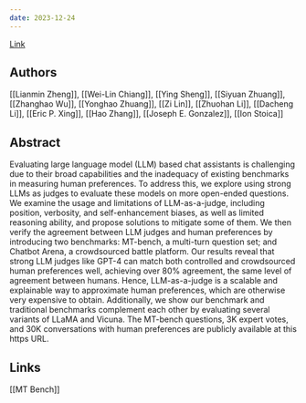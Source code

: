 ```yaml
---
date: 2023-12-24
---
```

[Link](https://arxiv.org/abs/2306.05685)



## Authors
[[Lianmin Zheng]], [[Wei-Lin Chiang]], [[Ying Sheng]], [[Siyuan Zhuang]], [[Zhanghao Wu]], [[Yonghao Zhuang]], [[Zi Lin]], [[Zhuohan Li]], [[Dacheng Li]], [[Eric P. Xing]], [[Hao Zhang]], [[Joseph E. Gonzalez]], [[Ion Stoica]]

## Abstract
Evaluating large language model (LLM) based chat assistants is challenging due to their broad capabilities and the inadequacy of existing benchmarks in measuring human preferences. To address this, we explore using strong LLMs as judges to evaluate these models on more open-ended questions. We examine the usage and limitations of LLM-as-a-judge, including position, verbosity, and self-enhancement biases, as well as limited reasoning ability, and propose solutions to mitigate some of them. We then verify the agreement between LLM judges and human preferences by introducing two benchmarks: MT-bench, a multi-turn question set; and Chatbot Arena, a crowdsourced battle platform. Our results reveal that strong LLM judges like GPT-4 can match both controlled and crowdsourced human preferences well, achieving over 80% agreement, the same level of agreement between humans. Hence, LLM-as-a-judge is a scalable and explainable way to approximate human preferences, which are otherwise very expensive to obtain. Additionally, we show our benchmark and traditional benchmarks complement each other by evaluating several variants of LLaMA and Vicuna. The MT-bench questions, 3K expert votes, and 30K conversations with human preferences are publicly available at this https URL. 
## Links
[[MT Bench]]
